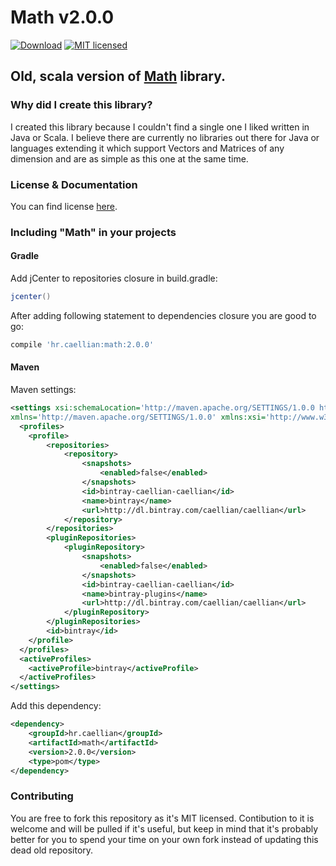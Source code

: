 # Math v2.0.0
[![Download](https://api.bintray.com/packages/caellian/caellian/Math/images/download.svg)](https://bintray.com/caellian/caellian/Math/2.0.0)
[![MIT licensed](https://img.shields.io/badge/license-MIT-blue.svg)](LICENSE.md)
## Old, scala version of [Math](https://github.com/Caellian/Math) library.

### Why did I create this library?
I created this library because I couldn't find a single one I liked written in Java or Scala.
I believe there are currently no libraries out there for Java or languages extending it which support Vectors and Matrices of any dimension and are as simple as this one at the same time.

### License & Documentation
You can find license [here](https://github.com/Caellian/math-scala/blob/master/LICENSE.md).

### Including "Math" in your projects
#### Gradle
Add jCenter to repositories closure in build.gradle:
```Groovy
jcenter()
```
After adding following statement to dependencies closure you are good to go:
```Groovy
compile 'hr.caellian:math:2.0.0'
```

#### Maven
Maven settings:
```xml
<settings xsi:schemaLocation='http://maven.apache.org/SETTINGS/1.0.0 http://maven.apache.org/xsd/settings-1.0.0.xsd'
xmlns='http://maven.apache.org/SETTINGS/1.0.0' xmlns:xsi='http://www.w3.org/2001/XMLSchema-instance'>
  <profiles>
  	<profile>
  		<repositories>
  			<repository>
  				<snapshots>
  					<enabled>false</enabled>
  				</snapshots>
  				<id>bintray-caellian-caellian</id>
  				<name>bintray</name>
  				<url>http://dl.bintray.com/caellian/caellian</url>
  			</repository>
  		</repositories>
  		<pluginRepositories>
  			<pluginRepository>
  				<snapshots>
  					<enabled>false</enabled>
  				</snapshots>
  				<id>bintray-caellian-caellian</id>
  				<name>bintray-plugins</name>
  				<url>http://dl.bintray.com/caellian/caellian</url>
  			</pluginRepository>
  		</pluginRepositories>
  		<id>bintray</id>
  	</profile>
  </profiles>
  <activeProfiles>
  	<activeProfile>bintray</activeProfile>
  </activeProfiles>
</settings>
```
Add this dependency:
```xml
<dependency>
	<groupId>hr.caellian</groupId>
	<artifactId>math</artifactId>
	<version>2.0.0</version>
	<type>pom</type>
</dependency>
```

### Contributing
You are free to fork this repository as it's MIT licensed. Contibution to it is welcome and will be pulled if it's useful, but keep in mind that it's probably better for you to spend your time on your own fork instead of updating this dead old repository.
